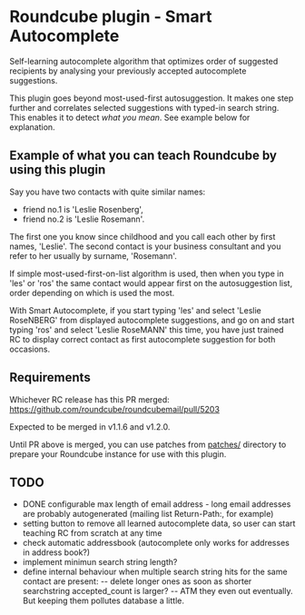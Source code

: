 # Roundcube plugin - Smart Autocomplete

Self-learning autocomplete algorithm that optimizes order of suggested recipients
by analysing your previously accepted autocomplete suggestions.

This plugin goes beyond most-used-first autosuggestion. It makes one step further
and correlates selected suggestions with typed-in search string. This enables it to
detect _what you mean_. See example below for explanation.



## Example of what you can teach Roundcube by using this plugin

Say you have two contacts with quite similar names:

- friend no.1 is 'Leslie Rosenberg',
- friend no.2 is 'Leslie Rosemann'.

The first one you know since childhood and you call each other by first names, 'Leslie'.
The second contact is your business consultant and you refer to her usually by surname, 'Rosemann'.

If simple most-used-first-on-list algorithm is used, then when you type in 'les' or 'ros'
the same contact would appear first on the autosuggestion list, order depending on which
is used the most.

With Smart Autocomplete, if you start typing 'les' and select 'Leslie RoseNBERG'
from displayed autocomplete suggestions, and go on and start typing 'ros' and
select 'Leslie RoseMANN' this time, you have just trained RC to display correct
contact as first autocomplete suggestion for both occasions.



## Requirements

Whichever RC release has this PR merged: https://github.com/roundcube/roundcubemail/pull/5203

Expected to be merged in v1.1.6 and v1.2.0.

Until PR above is merged, you can use patches from [patches/](patches/) directory to prepare
your Roundcube instance for use with this plugin.



## TODO

- DONE configurable max length of email address - long email addresses are probably
    autogenerated (mailing list Return-Path:, for example)
- setting button to remove all learned autocomplete data, so user can start teaching
    RC from scratch at any time
- check automatic addressbook (autocomplete only works for addresses in address book?)
- implement minimun search string length?
- define internal behaviour when multiple search string hits for the same contact are present:
-- delete longer ones as soon as shorter searchstring accepted_count is larger?
-- ATM they even out eventually. But keeping them pollutes database a little.
